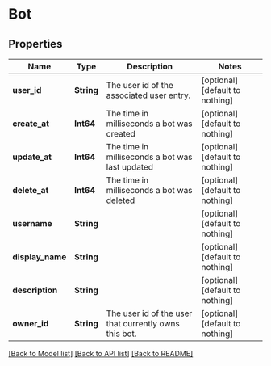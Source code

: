 # Bot


## Properties
Name | Type | Description | Notes
------------ | ------------- | ------------- | -------------
**user_id** | **String** | The user id of the associated user entry. | [optional] [default to nothing]
**create_at** | **Int64** | The time in milliseconds a bot was created | [optional] [default to nothing]
**update_at** | **Int64** | The time in milliseconds a bot was last updated | [optional] [default to nothing]
**delete_at** | **Int64** | The time in milliseconds a bot was deleted | [optional] [default to nothing]
**username** | **String** |  | [optional] [default to nothing]
**display_name** | **String** |  | [optional] [default to nothing]
**description** | **String** |  | [optional] [default to nothing]
**owner_id** | **String** | The user id of the user that currently owns this bot. | [optional] [default to nothing]


[[Back to Model list]](../README.md#models) [[Back to API list]](../README.md#api-endpoints) [[Back to README]](../README.md)


